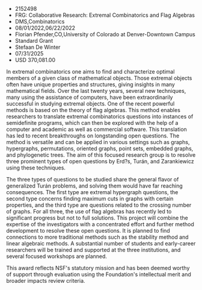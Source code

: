 
* 2152498
* FRG: Collaborative Research: Extremal Combinatorics and Flag Algebras
* DMS,Combinatorics
* 08/01/2022,06/22/2022
* Florian Pfender,CO,University of Colorado at Denver-Downtown Campus
* Standard Grant
* Stefaan De Winter
* 07/31/2025
* USD 370,081.00

In extremal combinatorics one aims to find and characterize optimal members of a
given class of mathematical objects. Those extremal objects often have unique
properties and structures, giving insights in many mathematical fields. Over the
last twenty years, several new techniques, many using the assistance of
computers, have been extraordinarily successful in studying extremal objects.
One of the recent powerful methods is based on the theory of flag algebras. This
method enables researchers to translate extremal combinatorics questions into
instances of semidefinite programs, which can then be explored with the help of
a computer and academic as well as commercial software. This translation has led
to recent breakthroughs on longstanding open questions. The method is versatile
and can be applied in various settings such as graphs, hypergraphs,
permutations, oriented graphs, point sets, embedded graphs, and phylogenetic
trees. The aim of this focused research group is to resolve three prominent
types of open questions by Erd?s, Turán, and Zarankiewicz using these
techniques.

The three types of questions to be studied share the general flavor of
generalized Turán problems, and solving them would have far reaching
consequences. The first type are extremal hypergraph questions, the second type
concerns finding maximum cuts in graphs with certain properties, and the third
type are questions related to the crossing number of graphs. For all three, the
use of flag algebras has recently led to significant progress but not to full
solutions. This project will combine the expertise of the investigators with a
concentrated effort and further method development to resolve these open
questions. It is planned to find connections to more traditional methods such as
the stability method and linear algebraic methods. A substantial number of
students and early-career researchers will be trained and supported at the three
institutions, and several focused workshops are planned.

This award reflects NSF's statutory mission and has been deemed worthy of
support through evaluation using the Foundation's intellectual merit and broader
impacts review criteria.
